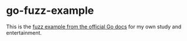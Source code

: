 # go-fuzz-example

This is the [fuzz example from the official Go docs](https://go.dev/doc/tutorial/fuzz) for my own study and entertainment.
